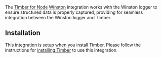 The [Timber for Node](https://github.com/timberio/timber-node) [Winston](https://github.com/winstonjs/winston) integration works with the Winston logger to ensure structured data is properly captured, providing for seamless integration between the Winston logger and Timber.

## Installation

This integration is setup when you install Timber. Please follow the instructions for [installing Timber](../installation) to use this integration.
